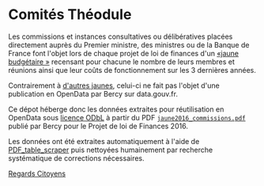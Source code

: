 # Comités Théodule

Les commissions et instances consultatives ou délibératives placées directement auprès du Premier ministre, des ministres ou de la Banque de France font l'objet lors de chaque projet de loi de finances d'un [«jaune budgétaire »](http://www.performance-publique.budget.gouv.fr/documents-budgetaires/lois-projets-lois-documents-annexes-annee/exercice-2016/projet-loi-finances-2016-jaunes-budgetaires) recensant pour chacune le nombre de leurs membres et réunions ainsi que leur coûts de fonctionnement sur les 3 dernières années.

Contrairement à [d'autres jaunes](https://www.data.gouv.fr/fr/datasets/?q=jaune+PLF&organization=534fff8ea3a7292c64a77f02&sort=-last_modified), celui-ci ne fait pas l'objet d'une publication en OpenData par Bercy sur data.gouv.fr.

Ce dépot héberge donc les données extraites pour réutilisation en OpenData sous [licence ODbL](http://www.vvlibri.org/fr/licence/odbl/10/fr/legalcode) à partir du PDF [`jaune2016_commissions.pdf`](http://www.performance-publique.budget.gouv.fr/sites/performance_publique/files/farandole/ressources/2016/pap/pdf/jaunes/jaune2016_commissions.pdf) publié par Bercy pour le Projet de loi de Finances 2016.

Les données ont été extraites automatiquement à l'aide de [PDF_table_scraper](https://github.com/regardscitoyens/PDF_table_scraper) puis nettoyées humainement par recherche systématique de corrections nécessaires.

[Regards Citoyens](http://RegardsCitoyens.org)
